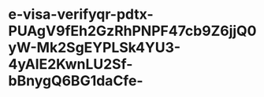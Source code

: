 # e-visa-verifyqr-pdtx-PUAgV9fEh2GzRhPNPF47cb9Z6jjQ0yW-Mk2SgEYPLSk4YU3-4yAlE2KwnLU2Sf-bBnygQ6BG1daCfe-